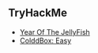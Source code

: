 ## TryHackMe

* [Year Of The JellyFish](https://github.com/an0n4ce/TryHackMe/blob/master/YearOfTheJellyFish/README.md)
* [ColddBox: Easy](https://github.com/an0n4ce/TryHackMe/blob/master/ColddBox:-Easy/colddbox.md)
